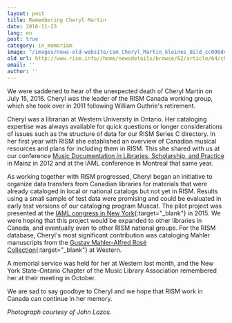 ```yaml
---
layout: post
title: Remembering Cheryl Martin
date: 2016-11-23
lang: en
post: true
category: in_memoriam
image: "/images/news-old-website/csm_Cheryl_Martin_kleines_Bild_cc090deb95.jpg"
old_url: http://www.rism.info//home/newsdetails/browse/62/article/64/cheryl-martin-in-memoriam.html
email: ''
author: ''
---
```



We were saddened to hear of the unexpected death of Cheryl Martin on July 15, 2016. Cheryl was the leader of the RISM Canada working group, which she took over in 2011 following William Guthrie's retirement.

Cheryl was a librarian at Western University in Ontario. Her cataloging expertise was always available for quick questions or longer considerations of issues such as the structure of data for our RISM Series C directory. In her first year with RISM she established an overview of Canadian musical resources and plans for including them in RISM. This she shared with us at our conference [Music Documentation in Libraries, Scholarship, and Practice](/publications/music-documentation-2012.html) in Mainz in 2012 and at the IAML conference in Montreal that same year.

As working together with RISM progressed, Cheryl began an initiative to organize data transfers from Canadian libraries for materials that were already cataloged in local or national catalogs but not yet in RISM. Results using a small sample of test data were promising and could be evaluated in early test versions of our cataloging program Muscat. The pilot project was presented at the [IAML congress in New York](http://www.iaml.info/congresses/2015-iamlims-new-york){:target="_blank"} in 2015. We were hoping that this project would be expanded to other libraries in Canada, and eventually even to other RISM national groups. For the RISM database, Cheryl's most significant contribution was cataloging Mahler manuscripts from the [Gustav Mahler-Alfred Rosé Collection](/library_stocks/2016/01/11/rism-modern-monday-music-manuscripts-in-the-gustav.html){:target="_blank"} at Western.

A memorial service was held for her at Western last month, and the New York State-Ontario Chapter of the Music Library Association remembered her at their meeting in October.

We are sad to say goodbye to Cheryl and we hope that RISM work in Canada can continue in her memory.

_Photograph courtesy of John Lazos._

<script type="text/javascript">var switchTo5x=true;</script><script type="text/javascript" src="http://w.sharethis.com/button/buttons.js"></script><script type="text/javascript">stLight.options({publisher: "9b601438-1ce1-49d8-bfd7-9cff5df54c17", doNotHash: false, doNotCopy: false, hashAddressBar: false});</script>




